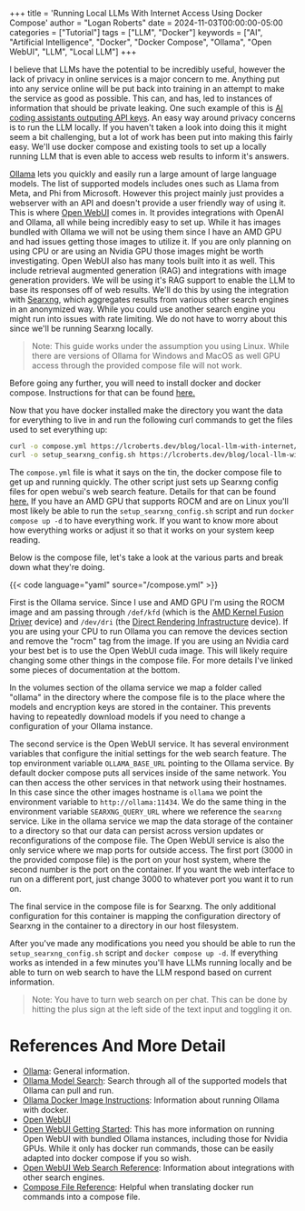 +++
title = 'Running Local LLMs With Internet Access Using Docker Compose'
author = "Logan Roberts"
date = 2024-11-03T00:00:00-05:00
categories = ["Tutorial"]
tags = ["LLM", "Docker"]
keywords = ["AI", "Artificial Intelligence", "Docker", "Docker Compose", "Ollama", "Open WebUI", "LLM", "Local LLM"]
+++

I believe that LLMs have the potential to be incredibly useful, however the
lack of privacy in online services is a major concern to me. Anything put into
any service online will be put back into training in an attempt to make the
service as good as possible. This can, and has, led to instances of information
that should be private leaking. One such example of this is [AI coding
assistants outputing API
keys](https://www.theregister.com/2023/09/19/github_copilot_amazon_api/). An
easy way around privacy concerns is to run the LLM locally. If you haven't
taken a look into doing this it might seem a bit challenging, but a lot of work
has been put into making this fairly easy. We'll use docker compose and
existing tools to set up a locally running LLM that is even able to access web
results to inform it's answers.

[Ollama](https://github.com/ollama/ollama) lets you quickly and easily run a
large amount of large language models. The list of supported models includes
ones such as Llama from Meta, and Phi from Microsoft. However this project
mainly just provides a webserver with an API and doesn't provide a user
friendly way of using it. This is where [Open
WebUI](https://github.com/open-webui/open-webui) comes in. It provides
integrations with OpenAI and Ollama, all while being incredibly easy to set up.
While it has images bundled with Ollama we will not be using them since I have
an AMD GPU and had issues getting those images to utilize it. If you are only
planning on using CPU or are using an Nvidia GPU those images might be worth
investigating. Open WebUI also has many tools built into it as well. This
include retrieval augmented generation (RAG) and integrations with image
generation providers. We will be using it's RAG support to enable the LLM to
base its responses off of web results. We'll do this by using the integration
with [Searxng](https://github.com/searxng/searxng), which aggregates results
from various other search engines in an anonymized way. While you could use
another search engine you might run into issues with rate limiting. We do not
have to worry about this since we'll be running Searxng locally.

> Note: This guide works under the assumption you using Linux. While there are
> versions of Ollama for Windows and MacOS as well GPU access through the
> provided compose file will not work.

Before going any further, you will need to install docker and docker compose.
Instructions for that can be found
[here.](https://docs.docker.com/engine/install/)

Now that you have docker installed make the directory you want the data for
everything to live in and run the following curl commands to get the files used
to set everything up:

```bash
curl -o compose.yml https://lcroberts.dev/blog/local-llm-with-internet/compose.yml
curl -o setup_searxng_config.sh https://lcroberts.dev/blog/local-llm-with-internet/setup_searxng_config.sh && chmod +x ./setup_searxng_config.sh
```

The `compose.yml` file is what it says on the tin, the docker compose file to
get up and running quickly. The other script just sets up Searxng config files
for open webui's web search feature. Details for that can be found
[here.](https://docs.openwebui.com/tutorials/features/web_search/) If you have
an AMD GPU that supports ROCM and are on Linux you'll most likely be able to
run the `setup_searxng_config.sh` script and run `docker compose up -d` to have
everything work. If you want to know more about how everything works or adjust
it so that it works on your system keep reading.

Below is the compose file, let's take a look at the various parts and break
down what they're doing.

{{< code language="yaml" source="/compose.yml" >}}

First is the Ollama service. Since I use and AMD GPU I'm using the ROCM image
and am passing through `/def/kfd` (which is the [AMD Kernel Fusion
Driver](https://en.wikipedia.org/wiki/AMDgpu_(Linux_kernel_module)) device) and
`/dev/dri` (the [Direct Rendering
Infrastructure](https://en.wikipedia.org/wiki/Direct_Rendering_Infrastructure)
device). If you are using your CPU to run Ollama you can remove the devices
section and remove the "rocm" tag from the image. If you are using an Nvidia
card your best bet is to use the Open WebUI cuda image. This will likely
require changing some other things in the compose file. For more details I've
linked some pieces of documentation at the bottom. 

In the volumes section of the ollama service we map a folder called "ollama" in
the directory where the compose file is to the place where the models and
encryption keys are stored in the container. This prevents having to repeatedly
download models if you need to change a configuration of your Ollama instance.

The second service is the Open WebUI service. It has several environment
variables that configure the initial settings for the web search feature. The
top environment variable `OLLAMA_BASE_URL` pointing to the Ollama service. By
default docker compose puts all services inside of the same network. You can
then access the other services in that network using their hostnames. In this
case since the other images hostname is `ollama` we point the environment
variable to `http://ollama:11434`. We do the same thing in the environment
variable `SEARXNG_QUERY_URL` where we reference the `searxng` service. Like in
the ollama service we map the data storage of the container to a directory so
that our data can persist across version updates or reconfigurations of the
compose file. The Open WebUI service is also the only service where we map
ports for outside access. The first port (3000 in the provided compose file) is
the port on your host system, where the second number is the port on the
container. If you want the web interface to run on a different port, just
change 3000 to whatever port you want it to run on.

The final service in the compose file is for Searxng. The only additional
configuration for this container is mapping the configuration directory of
Searxng in the container to a directory in our host filesystem.

After you've made any modifications you need you should be able to run the
`setup_searxng_config.sh` script and `docker compose up -d`. If everything
works as intended in a few minutes you'll have LLMs running locally and be able
to turn on web search to have the LLM respond based on current information.

> Note: You have to turn web search on per chat. This can be done by hitting
> the plus sign at the left side of the text input and toggling it on.

# References And More Detail

- [Ollama](https://github.com/ollama/ollama): General information.
- [Ollama Model Search](https://ollama.com/library): Search through all of the supported models that Ollama can pull and run.
- [Ollama Docker Image Instructions](https://hub.docker.com/r/ollama/ollama): Information about running Ollama with docker.
- [Open WebUI](https://github.com/open-webui/open-webui)
- [Open WebUI Getting Started](https://docs.openwebui.com/getting-started/):
This has more information on running Open WebUI with bundled Ollama instances,
including those for Nvidia GPUs. While it only has docker run commands, those
can be easily adapted into docker compose if you so wish.
- [Open WebUI Web Search
Reference](https://docs.openwebui.com/tutorials/features/web_search/): Information about integrations with other search engines.
- [Compose File Reference](https://docs.docker.com/reference/compose-file/): Helpful when translating docker run commands into a compose file.
